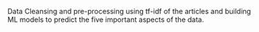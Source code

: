 Data Cleansing and pre-processing using tf-idf of the articles and building ML models to predict the five important aspects of the data.
